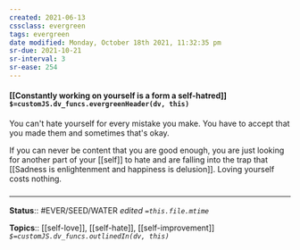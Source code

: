 ```yaml
---
created: 2021-06-13
cssclass: evergreen
tags: evergreen
date modified: Monday, October 18th 2021, 11:32:35 pm
sr-due: 2021-10-21
sr-interval: 3
sr-ease: 254
---
```


#### [[Constantly working on yourself is a form a self-hatred]] `$=customJS.dv_funcs.evergreenHeader(dv, this)`

You can't hate yourself for every mistake you make. You have to accept that you made them and sometimes that's okay.

If you can never be content that you are good enough, you are just looking for another part of your [[self]] to hate and are falling into the trap that [[Sadness is enlightenment and happiness is delusion]]. Loving yourself costs nothing.

### <hr class="footnote"/>

**Status**:: #EVER/SEED/WATER 
*edited `=this.file.mtime`*

**Topics**:: [[self-love]], [[self-hate]], [[self-improvement]]
*`$=customJS.dv_funcs.outlinedIn(dv, this)`*

